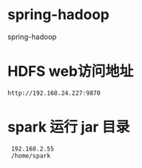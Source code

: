 # spring-hadoop
spring-hadoop

# HDFS web访问地址
```````
http://192.168.24.227:9870
```````


# spark 运行 jar 目录
`````````
 192.168.2.55
 /home/spark
`````````

